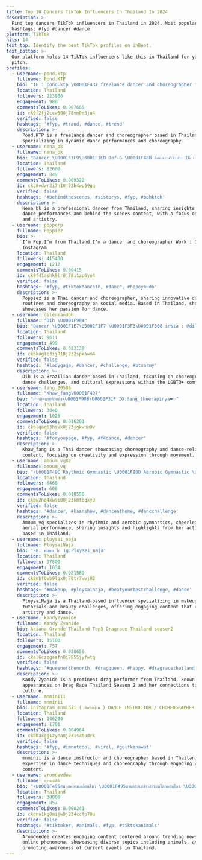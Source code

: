 ```yaml
---
title: Top 10 Dancers TikTok Influencers In Thailand In 2024
description: >-
  Find top dancers TikTok influencers in Thailand in 2024. Most popular
  hashtags: #fyp #dancer #dance.
platform: TikTok
hits: 14
text_top: Identify the best TikTok profiles on inBeat.
text_bottom: >-
  Our platform holds 14 TikTok influencers like this in Thailand for you to
  pitch.
profiles:
  - username: pond.ktp
    fullname: Pond.KTP
    bio: "IG : pond.ktp \U0001F437 freelance dancer and choreographer Thanks for like and follow"
    location: Thailand
    followers: 223900
    engagement: 986
    commentsToLikes: 0.007665
    id: ck9f2fj2ccw500j78vm0n5ju4
    verified: false
    hashtags: '#fyp, #trand, #dance, #trend'
    description: >-
      Pond.KTP is a freelance dancer and choreographer based in Thailand,
      specializing in dynamic dance performances and choreography.
  - username: nena_bk
    fullname: nena_bk
    bio: "Dancer \U0001F1F9\U0001F1ED Def-G \U0001F48B ติดต่องานรีวิวทาง IG เลยค่า"
    location: Thailand
    followers: 82600
    engagement: 849
    commentsToLikes: 0.009322
    id: ckc8vdwr2i7n10j23b4wp59gq
    verified: false
    hashtags: '#behindthescenes, #sistorys, #fyp, #bohktoh'
    description: >-
      Nena_bk is a professional dancer from Thailand, sharing insights into
      dance performances and behind-the-scenes content, with a focus on movement
      and artistry.
  - username: popperp
    fullname: Poppiez
    bio: >-
      I’m Pop.I’m from Thailand.I’m a dancer and choreographer Work : DM
      Instagram
    location: Thailand
    followers: 415400
    engagement: 1212
    commentsToLikes: 0.00415
    id: ck9f41ashk9lr0j78i1zp6yo4
    verified: false
    hashtags: '#fyp, #tiktokdanceth, #dance, #hopeyoudo'
    description: >-
      Poppiez is a Thai dancer and choreographer, sharing innovative dance
      routines and choreography on social media. Based in Thailand, she
      showcases her passion for dance.
  - username: dilermandoh
    fullname: "Dih \U0001F984"
    bio: "Dancer \U0001F1E7\U0001F1F7 \U0001F3F3️‍\U0001F308 insta : @dilermandoh"
    location: Thailand
    followers: 9611
    engagement: 499
    commentsToLikes: 0.023138
    id: ckbkoglb3ij010j232spkawm4
    verified: false
    hashtags: '#ladygaga, #dancer, #challenge, #btsarmy'
    description: >-
      Dih is a Brazilian dancer based in Thailand, focusing on choreography,
      dance challenges, and cultural expressions within the LGBTQ+ community.
  - username: fang_20586
    fullname: "Khaw_fang\U0001F497"
    bio: "ฝากติดตามด้วยน้า\U0001F98B\U0001F31F IG:fang_theerapinya❤️✨"
    location: Thailand
    followers: 3040
    engagement: 1025
    commentsToLikes: 0.016201
    id: ckblqaq63hsvk0j23jgkwnu9v
    verified: false
    hashtags: '#foryoupage, #fyp, #f4dance, #dancer'
    description: >-
      Khaw_fang is a Thai dancer showcasing choreography and dance-related
      content, focusing on creativity and expression through movement.
  - username: amoum_vq82
    fullname: amoum_vq
    bio: "\U0001F49C Rhythmic Gymnastic \U0001F90D Aerobic Gymnastic \U0001F49C Vanquish Cheerleading \U0001F90D Aerials"
    location: Thailand
    followers: 6468
    engagement: 606
    commentsToLikes: 0.018556
    id: ckbw2nq4xwsi00j23kmt6qxy0
    verified: false
    hashtags: '#dancer, #kaanshow, #danceathome, #dancchallenge'
    description: >-
      Amoum_vq specializes in rhythmic and aerobic gymnastics, cheerleading, and
      aerial performance, sharing insights and highlights from her activities
      based in Thailand.
  - username: ploysai_naja
    fullname: PloysaiNaja
    bio: 'FB: พลอย ใส Ig:Ploysai_naja'
    location: Thailand
    followers: 37800
    engagement: 1034
    commentsToLikes: 0.021589
    id: ck8nbf0vb9lqx0j78tr7wvj82
    verified: false
    hashtags: '#makeup, #ploysainaja, #beatyourbestchallenge, #dance'
    description: >-
      PloysaiNaja is a Thailand-based influencer specializing in makeup
      tutorials and beauty challenges, offering engaging content that combines
      artistry and dance.
  - username: kandyzyanide
    fullname: Kandy Zyanide
    bio: Ariana Grande Thailand Top3 Dragrace Thailand season2
    location: Thailand
    followers: 15100
    engagement: 757
    commentsToLikes: 0.020656
    id: ckal6czzgaafn0i7855jyfwtq
    verified: false
    hashtags: '#queenofthenorth, #dragqueen, #happy, #dragracethailand'
    description: >-
      Kandy Zyanide is a prominent drag performer from Thailand, known for her
      appearances on Drag Race Thailand Season 2 and her connections to pop
      culture.
  - username: mnminiii
    fullname: mnminii
    bio: instagram mnminii ( ติดต่องาน ) DANCE INSTRUCTOR / CHOREOGRAPHER
    location: Thailand
    followers: 146200
    engagement: 1701
    commentsToLikes: 0.004964
    id: ckbbaxgg1zyea0j231s3b9drk
    verified: false
    hashtags: '#fyp, #imnotcool, #viral, #gulfkanawut'
    description: >-
      mnminii is a dance instructor and choreographer based in Thailand, sharing
      expertise in dance techniques and choreography through engaging visual
      content.
  - username: aromdeedee
    fullname: อารมดีดีดี
    bio: "\U0001F495อัพทุกความเคลื่อนไหว \U0001F495ตามกระแสข่าวสารบนโลกออนไลน์ \U0001F604ฝากติดตามด้วยนะ"
    location: Thailand
    followers: 30800
    engagement: 857
    commentsToLikes: 0.008241
    id: ckdnu1kg0mijw0j234ccfp70u
    verified: false
    hashtags: '#tiktoker, #animals, #fyp, #tiktokanimals'
    description: >-
      Aromdeedee creates engaging content centered around trending news and
      online phenomena, showcasing diverse topics including animals, and
      promoting awareness of current events in Thailand.
---
```


